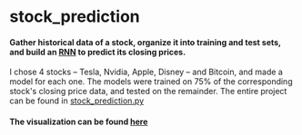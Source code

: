 # stock_prediction

#### Gather historical data of a stock, organize it into training and test sets, and build an [RNN](https://towardsdatascience.com/illustrated-guide-to-recurrent-neural-networks-79e5eb8049c9) to predict its closing prices.

I chose 4 stocks – Tesla, Nvidia, Apple, Disney – and Bitcoin, and made a model for each one. The models were trained on 75% of the corresponding stock's closing price data, and tested on the remainder. The entire project can be found in [stock_prediction.py](https://github.com/HzaRashid/stock_prediction/blob/main/stock_prediction.py)

#### The visualization can be found [here](https://share.streamlit.io/hzarashid/stock_prediction/main/stock_prediction.py) 
